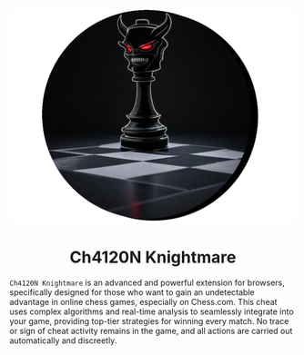 <div style="text-align: center; justify-content: center; align-items: center;">
    <img src="img/logo/logo.png" alt="Ch4120N Knightmare">
    <h1 style="text-align: center;">Ch4120N Knightmare</h1>
</div>



`Ch4120N Knightmare` is an advanced and powerful extension for browsers, specifically designed for those who want to gain an undetectable advantage in online chess games, especially on Chess.com. This cheat uses complex algorithms and real-time analysis to seamlessly integrate into your game, providing top-tier strategies for winning every match. No trace or sign of cheat activity remains in the game, and all actions are carried out automatically and discreetly.

